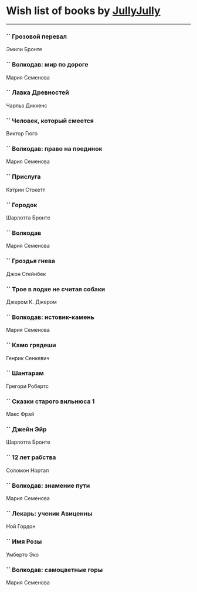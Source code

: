 # Wish list of books by [JullyJully](https://plus.google.com/u/0/117443283415472077372/)
---

### `` Грозовой перевал
Эмили Бронте

### `` Волкодав: мир по дороге
Мария Семенова

### `` Лавка Древностей
Чарльз Диккенс

### `` Человек, который смеется
Виктор Гюго

### `` Волкодав: право на поединок
Мария Семенова

### `` Прислуга
Кэтрин Стокетт

### `` Городок
Шарлотта Бронте

### `` Волкодав
Мария Семенова

### `` Гроздья гнева
Джон Стейнбек

### `` Трое в лодке не считая собаки
Джером К. Джером

### `` Волкодав: истовик-камень
Мария Семенова

### `` Камо грядеши
Генрик Сенкевич

### `` Шантарам
Грегори Робертс

### `` Сказки старого вильнюса 1
Макс Фрай

### `` Джейн Эйр
Шарлотта Бронте

### `` 12 лет рабства
Соломон Нортап

### `` Волкодав: знамение пути
Мария Семенова

### `` Лекарь: ученик Авиценны
Ной Гордон

### `` Имя Розы
Умберто Эко

### `` Волкодав: самоцветные горы
Мария Семенова

